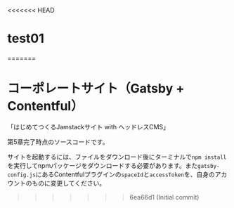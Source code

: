 <<<<<<< HEAD
# test01
=======
# コーポレートサイト（Gatsby + Contentful）
「はじめてつくるJamstackサイト with ヘッドレスCMS」

第5章完了時点のソースコードです。

サイトを起動するには、ファイルをダウンロード後にターミナルで`npm install`を実行してnpmパッケージをダウンロードする必要があります。また`gatsby-config.js`にあるContentfulプラグインの`spaceId`と`accessToken`を、自身のアカウントのものに変更してください。
>>>>>>> 6ea66d1 (Initial commit)
